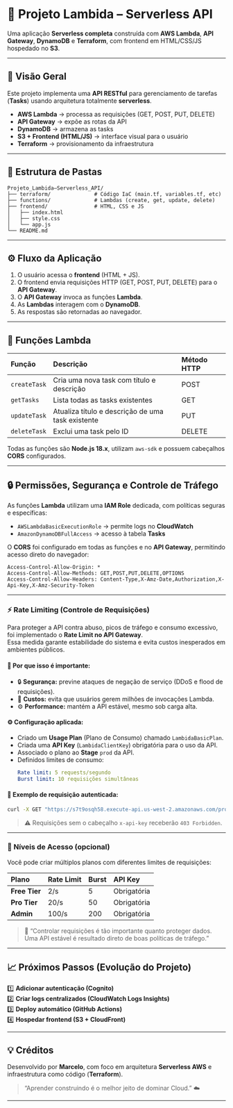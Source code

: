 
# 🧠 Projeto Lambida – Serverless API

Uma aplicação **Serverless completa** construída com **AWS Lambda**, **API Gateway**, **DynamoDB** e **Terraform**, com frontend em HTML/CSS/JS hospedado no **S3**.

---

## 🚀 Visão Geral

Este projeto implementa uma **API RESTful** para gerenciamento de tarefas (**Tasks**) usando arquitetura totalmente **serverless**.

- **AWS Lambda** → processa as requisições (GET, POST, PUT, DELETE)
- **API Gateway** → expõe as rotas da API
- **DynamoDB** → armazena as tasks
- **S3 + Frontend (HTML/JS)** → interface visual para o usuário
- **Terraform** → provisionamento da infraestrutura

---

## 🧱 Estrutura de Pastas

```
Projeto_Lambida–Serverless_API/
├── terraform/              # Código IaC (main.tf, variables.tf, etc)
├── functions/              # Lambdas (create, get, update, delete)
├── frontend/               # HTML, CSS e JS
│   ├── index.html
│   ├── style.css
│   └── app.js
└── README.md
```

---

## ⚙️ Fluxo da Aplicação

1. O usuário acessa o **frontend** (HTML + JS).
2. O frontend envia requisições HTTP (GET, POST, PUT, DELETE) para o **API Gateway**.
3. O **API Gateway** invoca as funções **Lambda**.
4. As **Lambdas** interagem com o **DynamoDB**.
5. As respostas são retornadas ao navegador.

---

## 🔧 Funções Lambda

| Função | Descrição | Método HTTP |
|:-------|:-----------|:-------------|
| `createTask` | Cria uma nova task com título e descrição | POST |
| `getTasks` | Lista todas as tasks existentes | GET |
| `updateTask` | Atualiza título e descrição de uma task existente | PUT |
| `deleteTask` | Exclui uma task pelo ID | DELETE |

Todas as funções são **Node.js 18.x**, utilizam `aws-sdk` e possuem cabeçalhos **CORS** configurados.

---

## 🔒 Permissões, Segurança e Controle de Tráfego

As funções **Lambda** utilizam uma **IAM Role** dedicada, com políticas seguras e específicas:
- `AWSLambdaBasicExecutionRole` → permite logs no **CloudWatch**
- `AmazonDynamoDBFullAccess` → acesso à tabela **Tasks**

O **CORS** foi configurado em todas as funções e no **API Gateway**, permitindo acesso direto do navegador:
```http
Access-Control-Allow-Origin: *
Access-Control-Allow-Methods: GET,POST,PUT,DELETE,OPTIONS
Access-Control-Allow-Headers: Content-Type,X-Amz-Date,Authorization,X-Api-Key,X-Amz-Security-Token
```

---

### ⚡ Rate Limiting (Controle de Requisições)

Para proteger a API contra abuso, picos de tráfego e consumo excessivo, foi implementado o **Rate Limit no API Gateway**.  
Essa medida garante estabilidade do sistema e evita custos inesperados em ambientes públicos.

#### 🧠 Por que isso é importante:
- 🔒 **Segurança:** previne ataques de negação de serviço (DDoS e flood de requisições).  
- 💸 **Custos:** evita que usuários gerem milhões de invocações Lambda.  
- ⚙️ **Performance:** mantém a API estável, mesmo sob carga alta.  

#### ⚙️ Configuração aplicada:
- Criado um **Usage Plan** (Plano de Consumo) chamado `LambidaBasicPlan`.
- Criada uma **API Key** (`LambidaClientKey`) obrigatória para o uso da API.
- Associado o plano ao **Stage** `prod` da API.
- Definidos limites de consumo:
  ```yaml
  Rate limit: 5 requests/segundo
  Burst limit: 10 requisições simultâneas
  ```

#### 🧾 Exemplo de requisição autenticada:
```bash
curl -X GET "https://s7t9osqh58.execute-api.us-west-2.amazonaws.com/prod/tasks"   -H "x-api-key: SUA_API_KEY_AQUI"
```

> ⚠️ Requisições sem o cabeçalho `x-api-key` receberão `403 Forbidden`.

---

### 🔐 Níveis de Acesso (opcional)
Você pode criar múltiplos planos com diferentes limites de requisições:

| Plano | Rate Limit | Burst | API Key |
|:------|:------------|:------|:---------|
| **Free Tier** | 2/s | 5 | Obrigatória |
| **Pro Tier** | 20/s | 50 | Obrigatória |
| **Admin** | 100/s | 200 | Obrigatória |

> 💬 “Controlar requisições é tão importante quanto proteger dados.  
> Uma API estável é resultado direto de boas políticas de tráfego.”

---

## 📈 Próximos Passos (Evolução do Projeto)

1️⃣ **Adicionar autenticação (Cognito)**  
2️⃣ **Criar logs centralizados (CloudWatch Logs Insights)**  
3️⃣ **Deploy automático (GitHub Actions)**  
4️⃣ **Hospedar frontend (S3 + CloudFront)**  

---

## 💡 Créditos

Desenvolvido por **Marcelo**, com foco em arquitetura **Serverless AWS** e infraestrutura como código (**Terraform**).  
> “Aprender construindo é o melhor jeito de dominar Cloud.” ☁️

---

